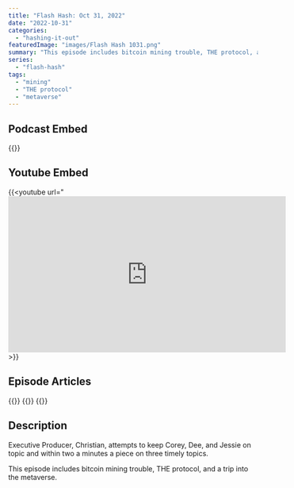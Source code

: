 ```yaml
---
title: "Flash Hash: Oct 31, 2022"
date: "2022-10-31"
categories: 
  - "hashing-it-out"
featuredImage: "images/Flash Hash 1031.png"
summary: "This episode includes bitcoin mining trouble, THE protocol, and a trip into the metaverse."
series:
  - "flash-hash"
tags: 
  - "mining"
  - "THE protocol"
  - "metaverse"
---
```



## Podcast Embed
{{<podcast-embed url="https://embed.sounder.fm/play/489248">}}

## Youtube Embed
{{<youtube url="<iframe width="560" height="315" src="https://www.youtube.com/embed/3EDdi1kpvNk" title="YouTube video player" frameborder="0" allow="accelerometer; autoplay; clipboard-write; encrypted-media; gyroscope; picture-in-picture" allowfullscreen></iframe>>}}

## Episode Articles
{{<bitcoin-miners url=https://bloom.bg/3firu4O>}}
{{<THE-protocol url=https://bit.ly/3U9j6TR>}}
{{<metaverse url=https://bit.ly/3WftXgW>}}

## Description
Executive Producer, Christian, attempts to keep Corey, Dee, and Jessie on topic and within two a minutes a piece on three timely topics.

This episode includes bitcoin mining trouble, THE protocol, and a trip into the metaverse.